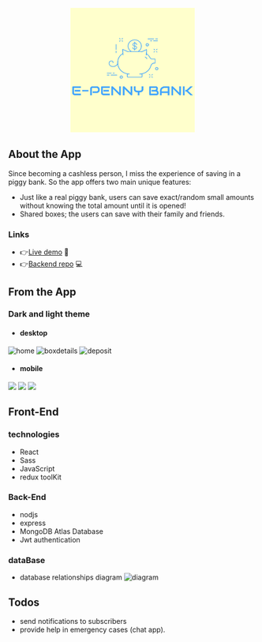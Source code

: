  
<p align="center">
<img src="/client/src/assets/images/logo.png" width="50%">
</p>

## About the App
Since becoming a cashless person, I miss the experience of saving in a piggy bank.
So the app offers two main unique features:

* Just like a real piggy bank, users can save exact/random small amounts without knowing the total amount until it is opened! 
* Shared boxes; the users can save with their family and friends.

###  Links 
* 👉[Live demo](https://e-penny-bank.netlify.app/) 💸
* 👉[Backend repo](https://github.com/tahrer007/spot-it-server) 💻

## From the App
### Dark and light theme
* #### desktop

![home](https://i.ibb.co/1fBR23b/Screenshot-100.png)
![boxdetails](https://i.ibb.co/99PhTgy/Screenshot-99.png)
![deposit](https://i.ibb.co/zfYv6d6/Screenshot-101.png)
*  #### mobile 
<img src="https://i.ibb.co/DR2mvfh/Screenshot-102.png" width="40%"  >
<img src="https://i.ibb.co/C1KmL3s/Screenshot-103.png" width="40%">
<img src="https://i.ibb.co/C1KmL3s/Screenshot-104.png" width="40%" >

## Front-End 
### technologies
* React 
* Sass
* JavaScript
* redux toolKit
### Back-End 
* nodjs 
* express 
* MongoDB Atlas Database
* Jwt authentication
### dataBase 
* database relationships diagram
![diagram](https://i.ibb.co/9VMtc9B/diagram.png)

## Todos 
* send notifications to subscribers 
* provide help in emergency cases (chat app).


